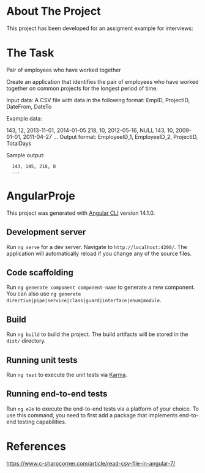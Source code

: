 # About The Project
This project has been developed for an assigment example for interviews:

# The Task
Pair of employees who have worked together

Create an application that identifies the pair of employees who have worked together on common projects for the longest period of time.

Input data: A CSV file with data in the following format: EmpID, ProjectID, DateFrom, DateTo

Example data:

   143, 12, 2013-11-01, 2014-01-05
   218, 10, 2012-05-16, NULL
   143, 10, 2009-01-01, 2011-04-27
   ...
Output format: EmployeeID_1, EmployeeID_2, ProjectID, TotalDays

Sample output:

      143, 145, 218, 8
      ...
      
# AngularProje

This project was generated with [Angular CLI](https://github.com/angular/angular-cli) version 14.1.0.

## Development server

Run `ng serve` for a dev server. Navigate to `http://localhost:4200/`. The application will automatically reload if you change any of the source files.

## Code scaffolding

Run `ng generate component component-name` to generate a new component. You can also use `ng generate directive|pipe|service|class|guard|interface|enum|module`.

## Build

Run `ng build` to build the project. The build artifacts will be stored in the `dist/` directory.

## Running unit tests

Run `ng test` to execute the unit tests via [Karma](https://karma-runner.github.io).

## Running end-to-end tests

Run `ng e2e` to execute the end-to-end tests via a platform of your choice. To use this command, you need to first add a package that implements end-to-end testing capabilities.


# References

https://www.c-sharpcorner.com/article/read-csv-file-in-angular-7/
